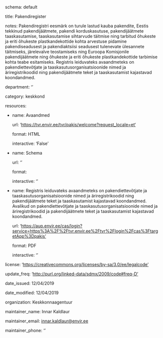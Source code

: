 schema: default

title: Pakendiregister

notes: Pakendiregistri eesmärk on turule lastud kauba pakendite, Eestis tekkinud pakendijäätmete, pakendi korduskasutuse, pakendijäätmete taaskasutamise, taaskasutamise sihtarvude täitmise ning tarbitud õhukeste ja eriti õhukeste plastkandekottide kohta arvestuse pidamine pakendiseadusest ja pakendiaktsiisi seadusest tulenevate ülesannete täitmiseks, järelevalve teostamiseks ning Euroopa Komisjonile pakendijäätmete ning õhukeste ja eriti õhukeste plastkandekottide tarbimise kohta teabe esitamiseks. Registris leiduvateks avaandmeteks on pakendiettevõtjate ja taaskasutusorganisatsioonide nimed ja äriregistrikoodid ning
pakendijäätmete teket ja taaskasutamist kajastavad koondandmed.

department: ‘’

category: keskkond

resources:

  - name: Avaandmed

    url: ‘https://tvr.envir.ee/tvr/pakis/welcome?request_locale=et‘

    format: HTML

    interactive: ‘False’

  - name: Schema

    url: ‘’

    format: 

    interactive: ‘’

  - name: Registris leiduvateks avaandmeteks on pakendiettevõtjate ja taaskasutusorganisatsioonide nimed ja äriregistrikoodid ning
pakendijäätmete teket ja taaskasutamist kajastavad koondandmed. Avalikud on pakendiettevõtjate ja taaskasutusorganisatsioonide nimed ja äriregistrikoodid ja pakendijäätmete teket ja taaskasutamist kajastavad koondandmed.

    url: ‘https://aup.envir.ee/cas/login?service=https%3A%2F%2Ftvr.envir.ee%2Ftvr%2Flogin%2Fcas%3FtargetApp%3Dpakis’

    format: PDF

    interactive: ‘’

license: ‘https://creativecommons.org/licenses/by-sa/3.0/ee/legalcode’

update_freq: ‘http://purl.org/linked-data/sdmx/2009/code#freq-D’

date_issued: 12/04/2019

date_modified: 12/04/2019

organization: Keskkonnaagentuur

maintainer_name: Innar Kaldlaur

maintainer_email: innar.kaldlaur@envir.ee

maintainer_phone: ‘’ 
